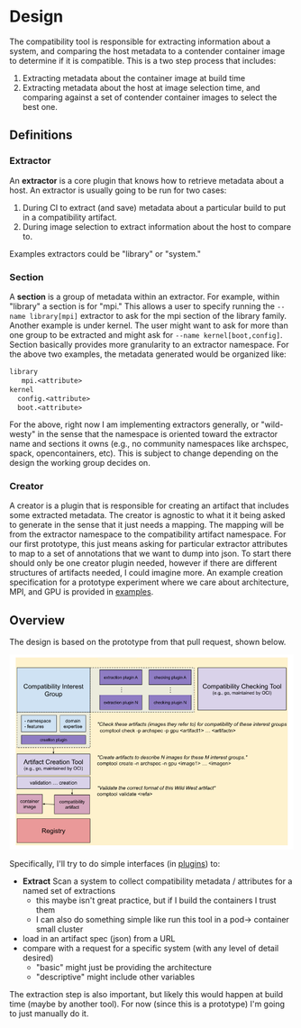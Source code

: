 # Design

The compatibility tool is responsible for extracting information about a system, and comparing the host metadata to a contender container image to determine if it is compatible. This is a two step process that includes:

1. Extracting metadata about the container image at build time
2. Extracting metadata about the host at image selection time, and comparing against a set of contender container images to select the best one.

## Definitions

### Extractor

An **extractor** is a core plugin that knows how to retrieve metadata about a host. An extractor is usually going to be run for two cases:

1. During CI to extract (and save) metadata about a particular build to put in a compatibility artifact.
2. During image selection to extract information about the host to compare to.

Examples extractors could be "library" or "system."

### Section

A **section** is a group of metadata within an extractor. For example, within "library" a section is for "mpi." This allows a user to specify running the `--name library[mpi]` extractor to ask for the mpi section of the library family. Another example is under kernel.
The user might want to ask for more than one group to be extracted and might ask for `--name kernel[boot,config]`. Section basically provides more granularity to an extractor namespace. For the above two examples, the metadata generated would be organized like:

```
library
   mpi.<attribute>
kernel
  config.<attribute>
  boot.<attribute>
```

For the above, right now I am implementing extractors generally, or "wild-westy" in the sense that the namespace is oriented toward the extractor name and sections it owns (e.g., no community namespaces like archspec, spack, opencontainers, etc). This is subject to change depending on the design the working group decides on.

### Creator

A creator is a plugin that is responsible for creating an artifact that includes some extracted metadata. The creator is agnostic to what it it being asked to generate in the sense that it just needs a mapping. The mapping will be from the extractor namespace to the compatibility artifact namespace. For our first prototype, this just means asking for particular extractor attributes to map to a set of annotations that we want to dump into json. To start there should only be one creator plugin needed, however if there are different structures of artifacts needed, I could imagine more. An example creation specification for a prototype experiment where we care about architecture, MPI, and GPU is provided in [examples](examples).

## Overview

The design is based on the prototype from that pull request, shown below.

![img/proposal-c-plugin-design.png](img/proposal-c-plugin-design.png)

Specifically, I'll try to do simple interfaces (in [plugins](plugins)) to:

 - **Extract** Scan a system to collect compatibility metadata / attributes for a named set of extractions
   - this maybe isn't great practice, but if I build the containers I trust them
   - I can also do something simple like run this tool in a pod-> container small cluster
 - load in an artifact spec (json) from a URL
 - compare with a request for a specific system (with any level of detail desired)
   - "basic" might just be providing the architecture
   - "descriptive" might include other variables

The extraction step is also important, but likely this would happen at build time (maybe by another tool).
For now (since this is a prototype) I'm going to just manually do it.